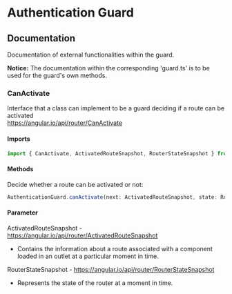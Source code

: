# Authentication Guard

## Documentation
Documentation of external functionalities within the guard.

**Notice:** The documentation within the corresponding 'guard.ts' is to be used for the guard's own methods.

### CanActivate
Interface that a class can implement to be a guard deciding if a route can be activated<br />
https://angular.io/api/router/CanActivate

#### Imports
```typescript
import { CanActivate, ActivatedRouteSnapshot, RouterStateSnapshot } from '@angular/router';
```

#### Methods
Decide whether a route can be activated or not:
```typescript
AuthenticationGuard.canActivate(next: ActivatedRouteSnapshot, state: RouterStateSnapshot): boolean
```

#### Parameter
ActivatedRouteSnapshot - https://angular.io/api/router/ActivatedRouteSnapshot
 * Contains the information about a route associated with a component loaded in an outlet at a particular moment in time.

RouterStateSnapshot - https://angular.io/api/router/RouterStateSnapshot
 * Represents the state of the router at a moment in time.
 